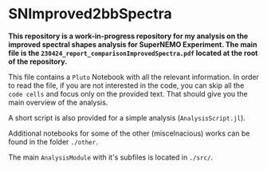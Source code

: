 # SNImproved2bbSpectra

**This repository is a work-in-progress repository for my analysis on the improved spectral shapes analysis for SuperNEMO Experiment. The main file is the `230424_report_comparisonImprovedSpectra.pdf` located at the root of the repository.**

This file contains a `Pluto` Notebook with all the relevant information. In order to read the file, if you are not interested in the code, you can skip all the `code cells` and focus only on the provided text. That should give you the main overview of the analysis. 

A short script is also provided for a simple analysis (`AnalysisScript.jl`).

Additional notebooks for some of the other (miscelnacious) works can be found in the folder `./other`. 

The main `AnalysisModule` with it's subfiles is located in `./src/`.
